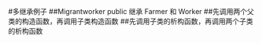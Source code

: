 #多继承例子
##Migrantworker public 继承 Farmer 和 Worker
##先调用两个父类的构造函数，再调用子类构造函数
##先调用子类的析构函数，再调用两个子类的析构函数
